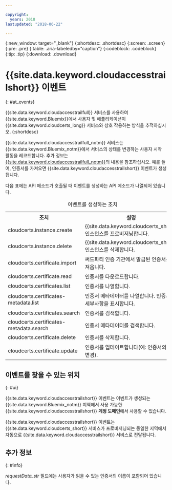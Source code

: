 ```yaml
---

copyright:
  years: 2018
lastupdated: "2018-06-22"

---
```


{:new_window: target="_blank"}
{:shortdesc: .shortdesc}
{:screen: .screen}
{:pre: .pre}
{:table: .aria-labeledby="caption"}
{:codeblock: .codeblock}
{:tip: .tip}
{:download: .download}


# {{site.data.keyword.cloudaccesstrailshort}} 이벤트  
{: #at_events}

{{site.data.keyword.cloudaccesstrailfull}} 서비스를 사용하여 {{site.data.keyword.Bluemix}}에서 사용자 및 애플리케이션이 {{site.data.keyword.cloudcerts_long}} 서비스와 상호 작용하는 방식을 추적하십시오.
{:shortdesc}

{{site.data.keyword.cloudaccesstrailfull_notm}} 서비스는 {{site.data.keyword.Bluemix_notm}}에서 서비스의 상태를 변경하는 사용자 시작 활동을 레코드합니다. 추가 정보는 [{{site.data.keyword.cloudaccesstrailfull_notm}}](/docs/services/cloud-activity-tracker/index.html#getting-started-with-cla)의 내용을 참조하십시오. 예를 들어, 인증서를 가져오면 {{site.data.keyword.cloudaccesstrailshort}} 이벤트가 생성됩니다.

다음 표에는 API 메소드가 호출될 때 이벤트를 생성하는 API 메소드가 나열되어 있습니다. 

<table>
  <caption>이벤트를 생성하는 조치</caption>
  <tr>
    <th>조치</th>
	  <th>설명</th>
  </tr>
  <tr>
    <td>cloudcerts.instance.create</td>
	  <td>{{site.data.keyword.cloudcerts_short}} 인스턴스를 프로비저닝합니다.</td>
  </tr>
  <tr>
    <td>cloudcerts.instance.delete</td>
	  <td>{{site.data.keyword.cloudcerts_short}} 인스턴스를 삭제합니다.</td>
  </tr>
  <tr>
    <td>cloudcerts.certificate.import</td>
	  <td>써드파티 인증 기관에서 발급된 인증서를 가져옵니다.</td>
  </tr>
  <tr>
    <td>cloudcerts.certificate.read</td>
	  <td>인증서를 다운로드합니다.</td>
  </tr>
  <tr>
    <td>cloudcerts.certificates.list</td>
	  <td>인증서를 나열합니다.</td>
  </tr>
  <tr>
    <td>cloudcerts.certificates-metadata.list</td>
	  <td>인증서 메타데이터를 나열합니다. 인증서의 세부사항을 표시합니다.</td>
  </tr>
  <tr>
    <td>cloudcerts.certificates.search</td>
	  <td>인증서를 검색합니다.</td>
  </tr>
  <tr>
    <td>cloudcerts.certificates-metadata.search</td>
	  <td>인증서 메타데이터를 검색합니다.</td>
  </tr>
  <tr>
    <td>cloudcerts.certificate.delete</td>
	  <td>인증서를 삭제합니다.</td>
  </tr>
  <tr>
    <td>cloudcerts.certificate.update</td>
	  <td>인증서를 업데이트합니다(예: 인증서의 설명 변경).</td>
  </tr>
</table>


 	
 


## 이벤트를 찾을 수 있는 위치
{: #ui}

{{site.data.keyword.cloudaccesstrailshort}} 이벤트는 이벤트가 생성되는 {{site.data.keyword.Bluemix_notm}} 지역에서 사용 가능한 {{site.data.keyword.cloudaccesstrailshort}} **계정 도메인**에서 사용할 수 있습니다.

{{site.data.keyword.cloudaccesstrailshort}} 이벤트는 {{site.data.keyword.cloudcerts_short}} 서비스가 프로비저닝되는 동일한 지역에서 자동으로 {{site.data.keyword.cloudaccesstrailshort}} 서비스로 전달됩니다.


## 추가 정보
{: #info}

*requestData_str* 필드에는 사용자가 읽을 수 있는 인증서의 이름이 포함되어 있습니다. 



